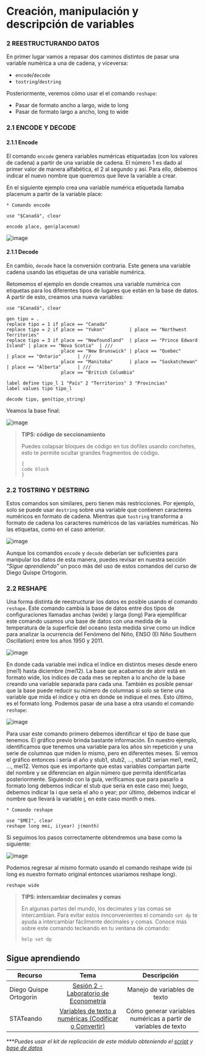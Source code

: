 # Creación, manipulación y descripción de variables

###  2 REESTRUCTURANDO DATOS

En primer lugar vamos a repasar dos caminos distintos de pasar una variable numérica a una de cadena, y viceversa:

- `encode`/`decode`
- `tostring`/`destring`

Posteriormente, veremos cómo usar el el comando `reshape`:

- Pasar de formato ancho a largo, wide to long
- Pasar de formato largo a ancho, long to wide

### 2.1 ENCODE Y DECODE

#### 2.1.1 Encode

El comando `encode` genera variables numéricas etiquetadas (con los valores de cadena) a partir de una variable de cadena. El número 1 es dado al primer valor de manera alfabética, el 2 al segundo y así. Para ello, debemos indicar el nuevo nombre que queremos que lleve la variable a crear.

En el siguiente ejemplo crea una variable numérica etiquetada llamaba placenum a partir de la variable place:


```
* Comando encode

use "$Canadá", clear

encode place, gen(placenum)
```

![image](https://user-images.githubusercontent.com/106888200/223484256-af5e27dc-73d0-4ebe-a1c3-55273d379be7.png)

#### 2.1.1 Decode

En cambio, `decode` hace la conversión contraria. Este genera una variable cadena usando las etiquetas de una variable numérica.

Retomemos el ejemplo en donde creamos una variable numérica con etiquetas para los diferentes tipos de lugares que están en la base de datos. A partir de esto, creamos una nueva variables:

```
use "$Canadá", clear

gen tipo = .
replace tipo = 1 if place == "Canada"
replace tipo = 2 if place == "Yukon"         | place == "Northwest Territories"
replace tipo = 3 if place == "Newfoundland"  | place == "Prince Edward Island" | place == "Nova Scotia"  | ///
					place == "New Brunswick" | place == "Quebec" 	 		   | place == "Ontario" 	 | ///
					place == "Manitoba"		 | place == "Saskatchewan"		   | place == "Alberta"		 | ///
					place == "British Columbia"

label define tipo_l 1 "País" 2 "Territorios" 3 "Provincias"
label values tipo tipo_l

decode tipo, gen(tipo_string)
```

Veamos la base final:

![image](https://user-images.githubusercontent.com/106888200/223489389-f0da2354-4a68-4f99-93fa-3e3e0ee52a38.png)



> **TIPS: código de seccionamiento**
> 
> Puedes colapsar bloques de código en tus dofiles usando corchetes, esto te permite ocultar grandes fragmentos de código.
> 
>```
>{
>code block
>}
>```
>


### 2.2 TOSTRING Y DESTRING

Estos comandos son similares, pero tienen más restricciones. Por ejemplo, solo se puede usar `destring` sobre una variable que contienen caracteres numéricos en formato de cadena. Mientras que `tostring` transforma a formato de cadena los caracteres numéricos de las variables numéricas. No las etiquetas, como en el caso anterior.

![image](https://user-images.githubusercontent.com/106888200/223489062-b2fd8123-8cd7-49a1-982e-440070805e83.png)

Aunque los comandos `encode` y `decode` deberían ser suficientes para manipular los datos de esta manera, puedes revisar en nuestra sección _"Sigue aprendiendo"_ un poco más del uso de estos comandos del curso de Diego Quispe Ortogorin.

### 2.2 RESHAPE

Una forma distinta de reestructurar los datos es posible usando el comando `reshape`. Este comando cambia la base de datos entre dos tipos de configuraciones llamadas anchas (wide) y larga (long)
Para ejemplificar este comando usamos una base de datos con una medida de la temperatura de la superficie del oceano (esta medida sirve como un índice para analizar la ocurrencia del Fenómeno del Niño, ENSO (El Niño Southern Oscillation) entre los años 1950 y 2011.

![image](https://user-images.githubusercontent.com/106888200/223489729-dab4ff9d-83be-4e5d-ae2b-649ec3cdca50.png)

En donde cada variable mei indica el índice en distintos meses desde enero (mei1) hasta diciembre (mei12).
La base que acabamos de abrir está en formato wide, los índices de cada mes se repiten a lo ancho de la base creando una variable separada para cada una. También es posible pensar que la base puede reducir su número de columnas si solo se tiene una variable que mida el índice y otra en donde se indique el mes. Esto último, es el formato long. Podemos pasar de una base a otra usando el comando `reshape`:

![image](https://user-images.githubusercontent.com/106888200/223490145-e854eb32-e2eb-4f82-ad2a-0503d9ff3f10.png)

Para usar este comando primero debemos identificar el tipo de base que tenemos. El gráfico previo brinda bastante información. En nuestro ejemplo, identificamos que tenemos una variable para los años sin repetición y una serie de columnas que miden lo mismo, pero en diferentes meses.
Si vemos el gráfico entonces i sería el año y stub1, stub2, ..., stub12 serían mei1, mei2, ..., mei12. Vemos que es importante que estas variables compartan parte del nombre y se diferencian en algún número que permita identificarlas posteriormente.
Siguiendo con la guía, verificamos que para pasarlo a formato long debemos indicar el stub que sería en este caso mei; luego, debemos indicar la i que sería el año o year; por último, debemos indicar el nombre que llevará la variable j, en este caso month o mes.

```
* Comando reshape 

use "$MEI", clear
reshape long mei, i(year) j(month)

```

Si seguimos los pasos correctamente obtendremos una base como la siguiente:

![image](https://user-images.githubusercontent.com/106888200/223490878-406847bd-0922-4fd5-8a23-cd97af17256d.png)


Podemos regresar al mismo formato usando el comando reshape wide (si long es nuestro formato original entonces usaríamos reshape long).

```
reshape wide 
```


> **TIPS: intercambiar decimales y comas**
>
>En algunas partes del mundo, los decimales y las comas se intercambian. Para evitar estos innconvenientes el comando `set dp` te ayuda a intercambiar fácilmente decimales y comas. Conoce más sobre este comando tecleando en tu ventana de comando: 
>```
>help set dp 
>```


## Sigue aprendiendo
| Recurso  | Tema | Descripción |
| ------------- |:-------------:|:-------------:|
| Diego Quispe Ortogorin | [Sesión 2 - Laboratorio de Econometría](https://youtu.be/uY58S1-1bAQ "Sesión 2 - Laboratorio de Econometría") | Manejo de variables de texto |
| STATeando  | [Variables de texto a numéricas (Codificar o Convertir)](https://youtu.be/T1zdXl8AK84?t=13 "Variables de texto a numéricas (Codificar o Convertir)") | Cómo generar variables numéricas a partir de variables de texto  |


****Puedes usar el kit de replicación de este módulo obteniendo el [script](https://github.com/EconPUCP/Stata/blob/main/_An%C3%A1lisis/Scripts/Creaci%C3%B3n%2C%20manipulaci%C3%B3n%20y%20descripci%C3%B3n%20de%20variables/2_reestructurando_datos.do "script") y [base de datos](https://github.com/EconPUCP/Stata/tree/main/_An%C3%A1lisis/Data/Creaci%C3%B3n%2C%20manipulaci%C3%B3n%20y%20descripci%C3%B3n%20de%20variables "base de datos")* 
